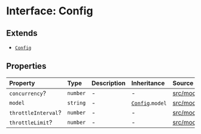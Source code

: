 # Interface: Config

## Extends

- [`Config`](../../Base/interfaces/Config.md)

## Properties

| Property | Type | Description | Inheritance | Source |
| :------ | :------ | :------ | :------ | :------ |
| `concurrency`? | `number` | - | - | [src/model/types.ts:238](https://github.com/dexaai/llm-tools/blob/2b78745/src/model/types.ts#L238) |
| `model` | `string` | - | [`Config`](../../Base/interfaces/Config.md).`model` | [src/model/types.ts:31](https://github.com/dexaai/llm-tools/blob/2b78745/src/model/types.ts#L31) |
| `throttleInterval`? | `number` | - | - | [src/model/types.ts:240](https://github.com/dexaai/llm-tools/blob/2b78745/src/model/types.ts#L240) |
| `throttleLimit`? | `number` | - | - | [src/model/types.ts:239](https://github.com/dexaai/llm-tools/blob/2b78745/src/model/types.ts#L239) |
